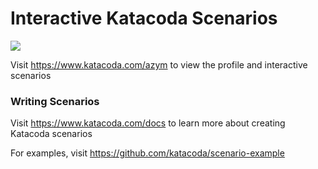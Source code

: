 # Interactive Katacoda Scenarios

[![](http://shields.katacoda.com/katacoda/azym/count.svg)](https://www.katacoda.com/azym "Get your profile on Katacoda.com")

Visit https://www.katacoda.com/azym to view the profile and interactive scenarios

### Writing Scenarios
Visit https://www.katacoda.com/docs to learn more about creating Katacoda scenarios

For examples, visit https://github.com/katacoda/scenario-example
